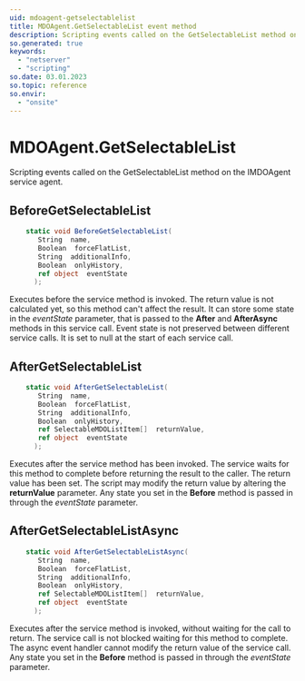 ```yaml
---
uid: mdoagent-getselectablelist
title: MDOAgent.GetSelectableList event method
description: Scripting events called on the GetSelectableList method on the MDOAgent service agent.
so.generated: true
keywords:
  - "netserver"
  - "scripting"
so.date: 03.01.2023
so.topic: reference
so.envir:
  - "onsite"
---
```

# MDOAgent.GetSelectableList

Scripting events called on the <see cref='M:SuperOffice.CRM.Services.IMDOAgent.GetSelectableList'>GetSelectableList</see> method on the <see cref='IMDOAgent'>IMDOAgent</see>  service agent.

## BeforeGetSelectableList
```cs
    static void BeforeGetSelectableList(
       String  name,
       Boolean  forceFlatList,
       String  additionalInfo,
       Boolean  onlyHistory,
       ref object  eventState
      );
```
Executes before the service method is invoked.
The return value is not calculated yet, so this method can't affect the result.
It can store some state in the *eventState* parameter, that is passed to the **After** and **AfterAsync** methods in this service call.
Event state is not preserved between different service calls. It is set to null at the start of each service call.
## AfterGetSelectableList
```cs
    static void AfterGetSelectableList(
       String  name,
       Boolean  forceFlatList,
       String  additionalInfo,
       Boolean  onlyHistory,
       ref SelectableMDOListItem[]  returnValue,
       ref object  eventState
      );
```
Executes after the service method has been invoked. The service waits for this method to complete before returning the result to the caller.
The return value has been set. The script may modify the return value by altering the **returnValue** parameter.
Any state you set in the **Before** method is passed in through the *eventState* parameter.
## AfterGetSelectableListAsync
```cs
    static void AfterGetSelectableListAsync(
       String  name,
       Boolean  forceFlatList,
       String  additionalInfo,
       Boolean  onlyHistory,
       ref SelectableMDOListItem[]  returnValue,
       ref object  eventState
      );
```
Executes after the service method is invoked, without waiting for the call to return.
The service call is not blocked waiting for this method to complete.
The async event handler cannot modify the return value of the service call.
Any state you set in the **Before** method is passed in through the *eventState* parameter.

